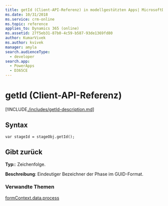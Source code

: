 ```yaml
---
title: getId (Client-API-Referenz) in modellgestützten Apps| MicrosoftDocs
ms.date: 10/31/2018
ms.service: crm-online
ms.topic: reference
applies_to: Dynamics 365 (online)
ms.assetid: 27f5eb31-87b0-4c59-b587-93de1369fd80
author: KumarVivek
ms.author: kvivek
manager: amyla
search.audienceType:
  - developer
search.app:
  - PowerApps
  - D365CE
---
```

# <a name="getid-client-api-reference"></a>getId (Client-API-Referenz)



[!INCLUDE[./includes/getId-description.md](./includes/getId-description.md)]

## <a name="syntax"></a>Syntax

`var stageId = stageObj.getId();`

## <a name="returns"></a>Gibt zurück

**Typ:**: Zeichenfolge. 

**Beschreibung**: Eindeutiger Bezeichner der Phase im GUID-Format.

### <a name="related-topics"></a>Verwandte Themen
 
[formContext.data.process](../../formContext-data-process.md)


